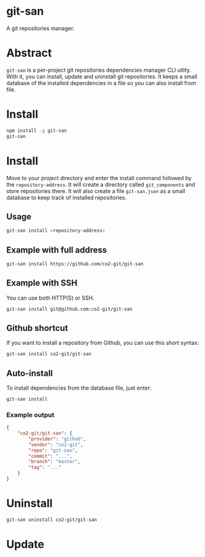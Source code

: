 git-san
=======

A git repositories manager.

# Abstract

`git-san` is a per-project git repositories dependencies manager CLI utlity. With it, you can install, update and uninstall git repositories. It keeps a small database of the installed dependencies in a file so you can also install from file.

# Install

```bash
npm install -g git-san
git-san
```

# Install

Move to your project directory and enter the install command followed by the `repository-address`. It will create a directory called `git_components` and store repositories there. It will also create a file `git-san.json` as a small database to keep track of installed repositories.

## Usage

```bash
git-san install <repository-address>
```

## Example with full address

```bash
git-san install https://github.com/co2-git/git-san
```

## Example with SSH

You can use both HTTP(S) or SSH.

```bash
git-san install git@github.com:co2-git/git-san
```

## Github shortcut

If you want to install a repository from Github, you can use this short syntax:

```bash
git-san install co2-git/git-san
```

## Auto-install

To install dependencies from the database file, just enter:

```bash
git-san install
```

### Example output

```json
{
	"co2-git/git-san": {
		"provider": "github",
		"vendor": "co2-git",
		"repo": "git-san",
		"commit": "...",
		"branch": "master",
		"tag": "..."
	}
}
```

# Uninstall

```bash
git-san uninstall co2-git/git-san
```

# Update
